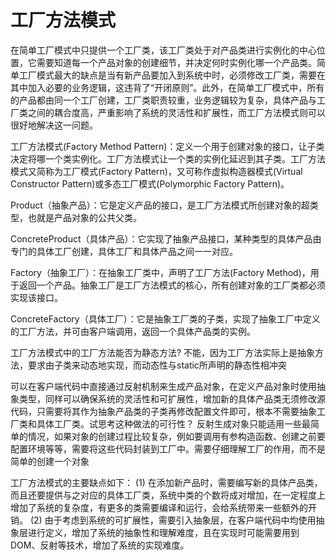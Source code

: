 # 工厂方法模式

在简单工厂模式中只提供一个工厂类，该工厂类处于对产品类进行实例化的中心位置，它需要知道每一个产品对象的创建细节，并决定何时实例化哪一个产品类。简单工厂模式最大的缺点是当有新产品要加入到系统中时，必须修改工厂类，需要在其中加入必要的业务逻辑，这违背了“开闭原则”。此外，在简单工厂模式中，所有的产品都由同一个工厂创建，工厂类职责较重，业务逻辑较为复杂，具体产品与工厂类之间的耦合度高，严重影响了系统的灵活性和扩展性，而工厂方法模式则可以很好地解决这一问题。

工厂方法模式(Factory Method Pattern)：定义一个用于创建对象的接口，让子类决定将哪一个类实例化。工厂方法模式让一个类的实例化延迟到其子类。工厂方法模式又简称为工厂模式(Factory Pattern)，又可称作虚拟构造器模式(Virtual Constructor Pattern)或多态工厂模式(Polymorphic Factory Pattern)。

Product（抽象产品）：它是定义产品的接口，是工厂方法模式所创建对象的超类型，也就是产品对象的公共父类。

ConcreteProduct（具体产品）：它实现了抽象产品接口，某种类型的具体产品由专门的具体工厂创建，具体工厂和具体产品之间一一对应。

Factory（抽象工厂）：在抽象工厂类中，声明了工厂方法(Factory Method)，用于返回一个产品。抽象工厂是工厂方法模式的核心，所有创建对象的工厂类都必须实现该接口。

ConcreteFactory（具体工厂）：它是抽象工厂类的子类，实现了抽象工厂中定义的工厂方法，并可由客户端调用，返回一个具体产品类的实例。

工厂方法模式中的工厂方法能否为静态方法?
不能，因为工厂方法实际上是抽象方法，要求由子类来动态地实现，而动态性与static所声明的静态性相冲突

可以在客户端代码中直接通过反射机制来生成产品对象，在定义产品对象时使用抽象类型，同样可以确保系统的灵活性和可扩展性，增加新的具体产品类无须修改源代码，只需要将其作为抽象产品类的子类再修改配置文件即可，根本不需要抽象工厂类和具体工厂类。试思考这种做法的可行性？
反射生成对象只能适用一些最简单的情况，如果对象的创建过程比较复杂，例如要调用有参构造函数、创建之前要配置环境等等，需要将这些代码封装到工厂中。需要仔细理解工厂的作用，而不是简单的创建一个对象

工厂方法模式的主要缺点如下：
(1) 在添加新产品时，需要编写新的具体产品类，而且还要提供与之对应的具体工厂类，系统中类的个数将成对增加，在一定程度上增加了系统的复杂度，有更多的类需要编译和运行，会给系统带来一些额外的开销。
(2) 由于考虑到系统的可扩展性，需要引入抽象层，在客户端代码中均使用抽象层进行定义，增加了系统的抽象性和理解难度，且在实现时可能需要用到DOM、反射等技术，增加了系统的实现难度。


